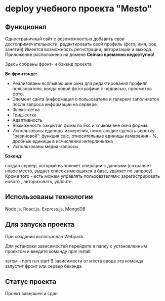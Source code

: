 # deploy учебного проекта "Mesto"
## Функционал
Одностраничный сайт с возоможностью добавить свои достопримечательности, редактировать свой профиль (фото, имя, род занятий) 
Имеется возможность регистрации, авторизации и выхода.
Приложение расположено на домене 
**Сейчас временно недоступно!**
<!-- https://manproj.students.nomoredomains.sbs/ -->

Здесь собраны фронт- и бэкенд проекта

**Во фронтэнде:**
* Реализованы всплывающие окна для редактирования профиля пользователя, ввода новой фотографиии с подписью, просмотра фото.
* Элемент сайта (информация о пользователе и галерея) заполняется после запроса информации на сервере.
* Флекс-сетка
* Грид-сетка
* Адаптивность
* Возможность закрытия фомы по Esc и кликом вне окна формы.
* Использованы единицы измерения, помогающие сделать верстку "резиновой": функция calc, относительные единицы измерения - %, дробные единицы в исчислении интерлиньяжа
* Использованы медиа-запросы

**Бэкенд:** 

создан сервер, который выполняет операции с данными (сохраняет новое место, выдает список имеющихся в базе, удаляет по запросу).
Кроме того - есть можем управлять пользователями: зарегистрировать нового , авторизовать, удалить.

## Использованы технологии
Node.js, React.js, Express.js, MongoDB

## Для запуска проекта
При создании использован Webpack. 

Для установки зависимостей перейдите в папку с установленным проектом и введите команду 
npm install

затем - npm run start
В зависимости от места ввода эта команда запустит фронт или сервер бекэнда

## Статус проекта
Проект завершен и сдан
